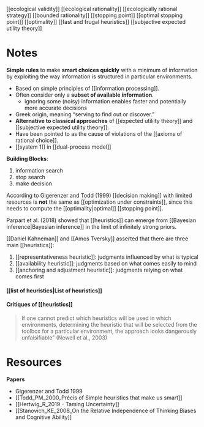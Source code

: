 [[ecological validity]]
[[ecological rationality]]
[[ecologically rational strategy]]
[[bounded rationality]]
[[stopping point]]
[[optimal stopping point]]
[[optimality]]
[[fast and frugal heuristics]]
[[subjective expected utility theory]]

# Notes
**Simple rules** to make **smart choices quickly** with a minimum of information by exploiting the way information is structured in particular environments.

- Based on simple principles of [[information processing]].
- Often consider only a **subset of available information**.
	- ignoring some (noisy) information enables faster and potentially more accurate decisions
- Greek origin, meaning “serving to find out or discover.”
- **Alternative to classical approaches** of [[expected utiliity theory]] and [[subjective expected utility theory]].
- Have been pointed to as the cause of violations of the [[axioms of rational choice]].
- [[system 1]] in [[dual-process model]]

**Building Blocks**:
1. information search
2. stop search
3. make decision

According to Gigerenzer and Todd (1999) [[decision making]] with limited resources is **not** the same as [[optimization under constraints]], since this needs to compute the [[optimality|optimal]] [[stopping point]].

Parpart et al. (2018) showed that [[heuristics]] can emerge from [[Bayesian inference|Bayesian inference]] in the limit of infinitely strong priors. 

[[Daniel Kahneman]] and [[Amos Tversky]] asserted that there are three main [[heuristics]]:
1. [[representativeness heuristic]]: judgments influenced by what is typical
2. [[availability heuristic]]: judgments based on what comes easily to mind
3. [[anchoring and adjustment heuristic]]: judgments relying on what comes first

#### [[list of heuristics|List of heuristics]]

#### Critiques of [[heuristics]]
> If one cannot predict which heuristics will be used in which environments, determining the heuristic that will be selected from the toolbox for a particular environment, the approach looks dangerously unfalsifiable” (Newell et al., 2003)

# Resources
**Papers**
- Gigerenzer and Todd 1999
- [[Todd_PM_2000_Précis of Simple heuristics that make us smart]]
- [[Hertwig_R_2019 - Taming Uncertainty]]
- [[Stanovich_KE_2008_On the Relative Independence of Thinking Biases and Cognitive Ability]]
